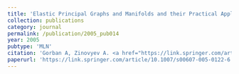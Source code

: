 ```yaml
---
title: 'Elastic Principal Graphs and Manifolds and their Practical Applications'
collection: publications
category: journal
permalink: /publication/2005_pub014
year: 2005
pubtype: 'MLN'
citation: 'Gorban A, Zinovyev A. <a href="https://link.springer.com/article/10.1007/s00607-005-0122-6">Elastic Principal Graphs and Manifolds and their Practical Applications</a>. 2005. <i>Computing</i> 75, 359 -379'
paperurl: 'https://link.springer.com/article/10.1007/s00607-005-0122-6'
---
```

